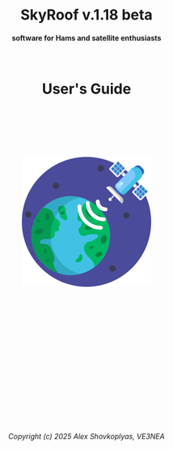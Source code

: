 <center>

<h1>SkyRoof v.1.18 beta</h1>

<h4>software for Hams and satellite enthusiasts</h4>

<br>

<h1>User's Guide</h1>

<br><br>
<br><br><br>

<img src="..\images\skyroof_icon.png" alt="SkyRoof Icon"/>

<br><br><br><br><br><br><br><br><br><br><br><br><br><br><br>

<i>Copyright (c) 2025 Alex Shovkoplyas, VE3NEA</i>

</center>
